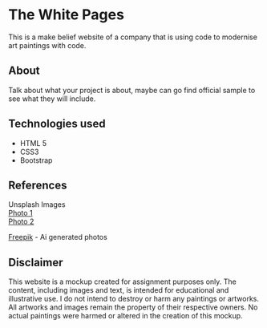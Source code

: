 # The White Pages <br/>
This is a make belief website of a company that is using code to modernise art paintings with code.

## About
Talk about what your project is about, maybe can go find official sample to see what they will include. 

## Technologies used
- HTML 5
- CSS3
- Bootstrap

## References
Unsplash Images<br/>
[Photo 1](https://unsplash.com/photos/woman-wearing-white-headdress-while-holding-blue-bowl-painting-Kv1hYl9LlxU)<br/>
[Photo 2](https://unsplash.com/photos/woman-in-blue-bikini-bottom-lying-on-blue-textile-jaWqPEPemvU)<br/>

[Freepik](https://www.freepik.com/) - Ai generated photos

## Disclaimer
This website is a mockup created for assignment purposes only. The content, including images and text, is intended for educational and illustrative use. I do not intend to destroy or harm any paintings or artworks. All artworks and images remain the property of their respective owners. No actual paintings were harmed or altered in the creation of this mockup.
